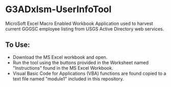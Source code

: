 # G3ADxlsm-UserInfoTool
MicroSoft Excel Macro Enabled Workbook Application used to harvest current GGGSC employee listing from USGS Active Directory web services.

## To Use:
- Download the MS Excel workbook and open.
- Run the tool using the buttons provided in the Worksheet named "Instructions" found in the MS Excel Workbook.
- Visual Basic Code for Applications (VBA) functions are found copied to a text file named "module1" included in this repository.
